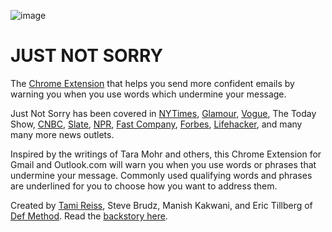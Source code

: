 ![image](https://user-images.githubusercontent.com/1520763/135350559-8bf6da3b-2f28-4946-9d01-8decffb3d5e7.png)

# JUST NOT SORRY
The [Chrome Extension](https://chrome.google.com/webstore/detail/just-not-sorry-the-gmail/fmegmibednnlgojepmidhlhpjbppmlci) that helps you send more confident emails by warning you when you use words which undermine your message.

Just Not Sorry has been covered in [NYTimes](https://www.nytimes.com/2019/09/27/style/exclamation-points.html), [Glamour](https://www.glamourmagazine.co.uk/article/just-not-sorry-app), [Vogue](https://www.vogue.com/article/just-not-sorry-plugin), The Today Show, [CNBC](https://www.cnbc.com/2019/04/16/saying-im-sorry-can-make-people-think-poorly-of-you-research-heres-what-successful-people-do-instead.html), [Slate](https://slate.com/human-interest/2015/12/new-chrome-app-helps-women-stop-saying-just-and-sorry-in-emails.html), [NPR](https://www.npr.org/2016/01/01/461714341/just-not-sorry-gmail-tackles-qualifying-words-in-professional-communication), [Fast Company](https://www.fastcompany.com/3055071/new-gmail-plug-in-highlights-words-and-phrases-that-undermine-your-messag), [Forbes](https://www.forbes.com/sites/carolinecastrillon/2019/07/14/how-women-can-stop-apologizing-and-take-their-power-back/), [Lifehacker](https://www.lifehacker.co.uk/2016/01/02/this-chrome-plug-in-makes-your-emails-sound-more-confident), and many many more news outlets.

Inspired by the writings of Tara Mohr and others, this Chrome Extension for Gmail and Outlook.com will warn you when you use words or phrases that undermine your message. Commonly used qualifying words and phrases are underlined for you to choose how you want to address them. 

Created by [Tami Reiss](https://linkedin.com/in/tamireiss), Steve Brudz, Manish Kakwani, and Eric Tillberg of [Def Method](https://www.defmethod.com/). Read the [backstory here](https://medium.com/@tamireiss/just-not-sorry-the-backstory-33f54b30fe48).
